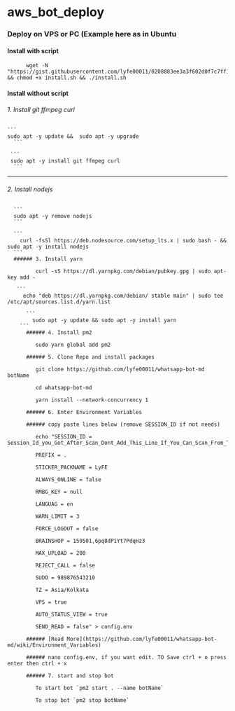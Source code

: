 # aws_bot_deploy
### Deploy on VPS or PC (Example here as in Ubuntu

   #### Install with script
```
      wget -N "https://gist.githubusercontent.com/lyfe00011/0208883ee3a3f602d0f7c7ff138c05ea/raw/install.sh" && chmod +x install.sh && ./install.sh
 ```
 #### Install without script
 
 ###### 1. Install git ffmpeg curl
   
    ```
    sudo apt -y update &&  sudo apt -y upgrade
      ```
      
     ```
     sudo apt -y install git ffmpeg curl
      ```
*********
###### 2. Install nodejs
      ```
      sudo apt -y remove nodejs
      ```
      
      ```
        curl -fsSl https://deb.nodesource.com/setup_lts.x | sudo bash - && sudo apt -y install nodejs
      ```
      ###### 3. Install yarn
```
         curl -sS https://dl.yarnpkg.com/debian/pubkey.gpg | sudo apt-key add -
```
       ```  
         echo "deb https://dl.yarnpkg.com/debian/ stable main" | sudo tee /etc/apt/sources.list.d/yarn.list
```
      ```  
        sudo apt -y update && sudo apt -y install yarn
    ```
      ###### 4. Install pm2

         sudo yarn global add pm2

      ###### 5. Clone Repo and install packages

         git clone https://github.com/lyfe00011/whatsapp-bot-md botName

         cd whatsapp-bot-md

         yarn install --network-concurrency 1

      ###### 6. Enter Environment Variables

      ###### copy paste lines below (remove SESSION_ID if not needs)

         echo "SESSION_ID = Session_Id_you_Got_After_Scan_Dont_Add_This_Line_If_You_Can_Scan_From_Terminal_Itself

         PREFIX = .

         STICKER_PACKNAME = LyFE

         ALWAYS_ONLINE = false

         RMBG_KEY = null

         LANGUAG = en

         WARN_LIMIT = 3

         FORCE_LOGOUT = false

         BRAINSHOP = 159501,6pq8dPiYt7PdqHz3

         MAX_UPLOAD = 200

         REJECT_CALL = false

         SUDO = 989876543210

         TZ = Asia/Kolkata

         VPS = true

         AUTO_STATUS_VIEW = true

         SEND_READ = false" > config.env

      ###### [Read More](https://github.com/lyfe00011/whatsapp-bot-md/wiki/Environment_Variables)

      ###### nano config.env, if you want edit. TO Save ctrl + o press enter then ctrl + x

      ###### 7. start and stop bot

         To start bot `pm2 start . --name botName`

         To stop bot `pm2 stop botName`
